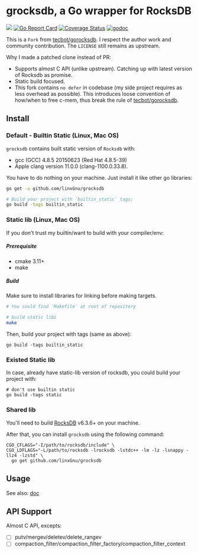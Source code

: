 # grocksdb, a Go wrapper for RocksDB

[![](https://github.com/linxGnu/grocksdb/workflows/Build/badge.svg)]()
[![Go Report Card](https://goreportcard.com/badge/github.com/linxGnu/grocksdb)](https://goreportcard.com/report/github.com/linxGnu/grocksdb)
[![Coverage Status](https://coveralls.io/repos/github/linxGnu/grocksdb/badge.svg?branch=master)](https://coveralls.io/github/linxGnu/grocksdb?branch=master)
[![godoc](https://img.shields.io/badge/docs-GoDoc-green.svg)](https://godoc.org/github.com/linxGnu/grocksdb)

This is a `Fork` from [tecbot/gorocksdb](https://github.com/tecbot/gorocksdb). I respect the author work and community contribution.
The `LICENSE` still remains as upstream.

Why I made a patched clone instead of PR:
- Supports almost C API (unlike upstream). Catching up with latest version of Rocksdb as promise.
- Static build focused.
- This fork contains `no defer` in codebase (my side project requires as less overhead as possible). This introduces loose
convention of how/when to free c-mem, thus break the rule of [tecbot/gorocksdb](https://github.com/tecbot/gorocksdb).

## Install

### Default - Builtin Static (Linux, Mac OS)

`grocksdb` contains built static version of `Rocksdb` with:
- gcc (GCC) 4.8.5 20150623 (Red Hat 4.8.5-39)
- Apple clang version 11.0.0 (clang-1100.0.33.8). 

You have to do nothing on your machine. Just install it like other go libraries:

```bash
go get -u github.com/linxGnu/grocksdb

# Build your project with `builtin_static` tags:
go build -tags builtin_static
```

### Static lib (Linux, Mac OS)

If you don't trust my builtin/want to build with your compiler/env:

##### Prerequisite
- cmake 3.11+
- make

##### Build

Make sure to install libraries for linking before making targets.

```bash
# You could find `Makefile` at root of repository

# build static libs
make
```

Then, build your project with tags (same as above):

```
go build -tags builtin_static
```

### Existed Static lib

In case, already have static-lib version of rocksdb, you could build your project with:

```
# don't use builtin static
go build -tags static
```

### Shared lib

You'll need to build [RocksDB](https://github.com/facebook/rocksdb) v6.3.6+ on your machine.

After that, you can install `grocksdb` using the following command:

    CGO_CFLAGS="-I/path/to/rocksdb/include" \
    CGO_LDFLAGS="-L/path/to/rocksdb -lrocksdb -lstdc++ -lm -lz -lsnappy -llz4 -lzstd" \
      go get github.com/linxGnu/grocksdb

## Usage

See also: [doc](https://godoc.org/github.com/linxGnu/grocksdb)

## API Support

Almost C API, excepts:
- [ ] putv/mergev/deletev/delete_rangev
- [ ] compaction_filter/compaction_filter_factory/compaction_filter_context
